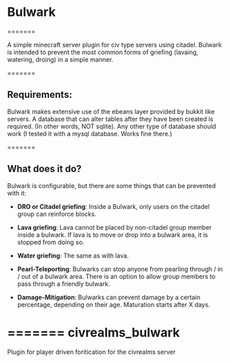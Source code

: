 # Bulwark
=======

A simple minecraft server plugin for civ type servers using citadel.
Bulwark is intended to prevent the most common forms of griefing (lavaing, watering, droing) in a simple manner.

=======

## Requirements:

Bulwark makes extensive use of the ebeans layer provided by bukkit like servers. A database that can alter tables after they have been created is required. (In other words, NOT sqlite). Any other type of database should work (I tested it with a mysql database. Works fine there.)

=======

## What does it do?

Bulwark is configurable, but there are some things that can be prevented with it:

* **DRO or Citadel griefing**: Inside a Bulwark, only users on the citadel group can reinforce blocks.

* **Lava griefing**: Lava cannot be placed by non-citadel group member inside a bulwark. If lava is to move or drop into a bulwark area, it is stopped from doing so.

* **Water griefing**: The same as with lava.

* **Pearl-Teleporting**: Bulwarks can stop anyone from pearling through / in / out of a bulwark area. There is an option to allow group members to pass through a friendly bulwark.

* **Damage-Mitigation**: Bulwarks can prevent damage by a certain percentage, depending on their age. Maturation starts after X days.

=======
civrealms_bulwark
=================

Plugin for player driven foritication for the civrealms server

